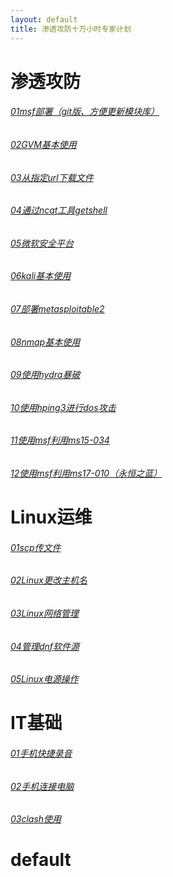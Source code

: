 ```yaml
---
layout: default
title: 渗透攻防十万小时专家计划
---
```

# 渗透攻防
###### [01msf部署（git版、方便更新模块库）](/articles/msf部署（git版、方便更新模块库）.md)
###### [02GVM基本使用](/articles/GVM基本使用.md)
###### [03从指定url下载文件](/articles/从指定url下载文件.md)
###### [04通过ncat工具getshell](/articles/通过ncat工具getshell.md)
###### [05微软安全平台](/articles/微软安全平台.md)
###### [06kali基本使用](/articles/kali基本使用.md)
###### [07部署metasploitable2](/articles/部署metasploitable2.md)
###### [08nmap基本使用](/articles/nmap基本使用.md)
###### [09使用hydra暴破](/articles/使用hydra暴破.md)
###### [10使用hping3进行dos攻击](/articles/使用hping3进行dos攻击.md)
###### [11使用msf利用ms15-034](/articles/使用msf利用ms15-034.md)
###### [12使用msf利用ms17-010（永恒之蓝）](/articles/使用msf利用ms17-010（永恒之蓝）.md)


# Linux运维
###### [01scp传文件](/articles/scp传文件.md)
###### [02Linux更改主机名](/articles/Linux更改主机名.md)
###### [03Linux网络管理](/articles/Linux网络管理.md)
###### [04管理dnf软件源](/articles/Linux运维/04管理dnf软件源.md)
###### [05Linux电源操作](/articles/Linux运维/05Linux电源操作.md)
# IT基础
###### [01手机快捷录音](/articles/手机快捷录音.md)
###### [02手机连接电脑](/articles/手机连接电脑.md)
###### [03clash使用](/articles/clash使用.md)
# default
